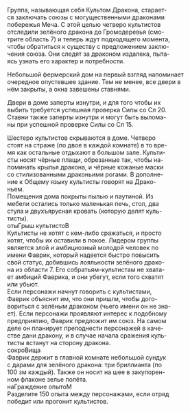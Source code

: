 Группа, называющая себя Культом Дракона, старает-  
ся заключать союзы с могущественными драконами  
побережья Меча. С этой целью четверо культистов  
отследили зелёного дракона до Громодеревья (смо-  
трите область 7) и теперь ждут подходящего момента,  
чтобы обратиться к существу с предложением заклю-  
чения союза. Они следят за драконом издалека, пыта-  
ясь узнать его характер и потребности.  

Небольшой фермерский дом на первый взгляд напоминает  
очередное опустевшее здание. Тем не менее, все двери в  
нём закрыты, а окна завешены ставнями.  

Двери в доме заперты изнутри, и для того чтобы их  
выбить требуется успешная проверка Силы со Сл 20.  
Ставни также заперты изнутри и могут быть вылома-  
ны при успешной проверке Силы со Сл 15.  

Шестеро культистов скрываются в доме. Четверо  
стоят на страже (по двое в каждой комнате) в то вре-  
мя как остальные отдыхают в большом зале. Культи-  
сты носят чёрные плащи, обрезанные так, чтобы на-  
поминать крылья дракона, и чёрные кожаные маски  
со стилизованными драконьими рогами. В дополне-  
ние к Общему языку культисты говорят на Драко-  
ньем.  
Помещения дома покрыты пылью и паутиной. Из  
мебели остались только маленькая печь, стол, два  
стула и двухъярусная кровать (которую делят куль-  
тисты).  
отыГрыш культистоВ  
Культисты не хотят с кем-либо сражаться, и просто  
хотят, чтобы их оставили в покое. Лидером группы  
является злой и амбициозный молодой человек по  
имени Фаврик, который надеется быстро повысить  
свой статус, добившись лояльности зелёного драко-  
на из области 7. Его собратьям-культистам не хвата-  
ет амбиций Фаврика, и они убегут, если того схватят  
или убьют.  
Если персонажи начнут говорить с культистами,  
Фаврик объяснит им, что они пришли, чтобы дого-  
вориться с зелёным драконом (чьего имени он не зна-  
ет). Если персонажи проявляют интерес к подобному  
предприятию, Фаврик предложит им союз. На самом  
деле он планирует преподнести персонажей в каче-  
стве дани дракону, и в случае начала сражения куль-  
тисты встанут на сторону дракона.  
сокроВища  
Фаврик держит в главной комнате небольшой сундук  
с дарами для зелёного дракона: три бриллианта (по  
100 зм каждый). Также он носит на шее в закупорен-  
ном флаконе зелье полёта.  
наГраждение опытоМ  
Разделите 150 опыта между персонажами, если отряд  
победит или прогонит культистов.